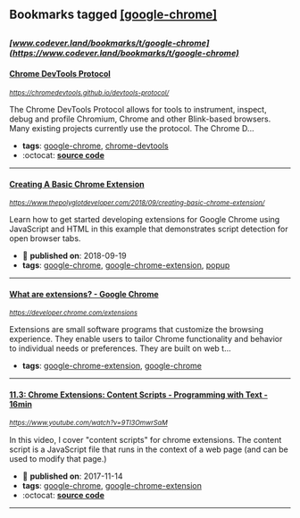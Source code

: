 ## Bookmarks tagged [[google-chrome]](https://www.codever.land/search?q=[google-chrome])

_<sup><sup>[www.codever.land/bookmarks/t/google-chrome](https://www.codever.land/bookmarks/t/google-chrome)</sup></sup>_
---
#### [Chrome DevTools Protocol](https://chromedevtools.github.io/devtools-protocol/)
_<sup>https://chromedevtools.github.io/devtools-protocol/</sup>_

The Chrome DevTools Protocol allows for tools to instrument, inspect, debug and profile Chromium, Chrome and other Blink-based browsers. Many existing projects currently use the protocol. The Chrome D...
* **tags**: [google-chrome](../tagged/google-chrome.md), [chrome-devtools](../tagged/chrome-devtools.md)
* :octocat: **[source code](https://github.com/ChromeDevTools/debugger-protocol-viewer)**
---
#### [Creating A Basic Chrome Extension](https://www.thepolyglotdeveloper.com/2018/09/creating-basic-chrome-extension/)
_<sup>https://www.thepolyglotdeveloper.com/2018/09/creating-basic-chrome-extension/</sup>_

Learn how to get started developing extensions for Google Chrome using JavaScript and HTML in this example that demonstrates script detection for open browser tabs.
* :calendar: **published on**: 2018-09-19
* **tags**: [google-chrome](../tagged/google-chrome.md), [google-chrome-extension](../tagged/google-chrome-extension.md), [popup](../tagged/popup.md)
---
#### [What are extensions? - Google Chrome](https://developer.chrome.com/extensions)
_<sup>https://developer.chrome.com/extensions</sup>_

Extensions are small software programs that customize the browsing experience. They enable users to tailor Chrome functionality and behavior to individual needs or preferences. They are built on web t...
* **tags**: [google-chrome-extension](../tagged/google-chrome-extension.md), [google-chrome](../tagged/google-chrome.md)
---
#### [11.3: Chrome Extensions: Content Scripts - Programming with Text - 16min](https://www.youtube.com/watch?v=9Tl3OmwrSaM)
_<sup>https://www.youtube.com/watch?v=9Tl3OmwrSaM</sup>_

In this video, I cover "content scripts" for chrome extensions. The content script is a JavaScript file that runs in the context of a web page (and can be used to modify that page.)
* :calendar: **published on**: 2017-11-14
* **tags**: [google-chrome](../tagged/google-chrome.md), [google-chrome-extension](../tagged/google-chrome-extension.md)
* :octocat: **[source code](https://github.com/CodingTrain/website)**
---
